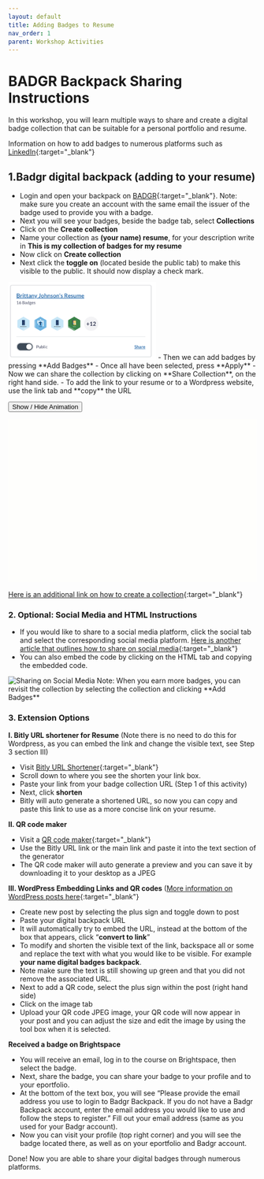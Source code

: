 ```yaml
---
layout: default
title: Adding Badges to Resume
nav_order: 1
parent: Workshop Activities
---
```

# BADGR Backpack Sharing Instructions
In this workshop, you will learn multiple ways to share and create a digital badge collection that can be suitable for a personal portfolio and resume. 

Information on how to add badges to numerous platforms such as [LinkedIn](https://oac.uvic.ca/dsc/badges/){:target="_blank"} 

## 1.Badgr digital backpack (adding to your resume)
  - Login and open your backpack on [BADGR](https://badgr.com/auth/login){:target="_blank"}. Note: make sure you create an account with the same email the issuer of the badge used to provide you with a badge. 
  - Next you will see your badges, beside the badge tab, select **Collections**
  - Click on the **Create collection**
  - Name your collection as **(your name) resume**, for your description write in **This is my collection of badges for my resume**
  - Now click on **Create collection**
  - Next click the **toggle on** (located beside the public tab) to make this visible to the public. It should now display a check mark.
<img src="images/badge-toggle.png" style="width:300px" alt="Badge toggle to make portfolio public">
  - Then we can add badges by pressing **Add Badges**
  - Once all have been selected, press **Apply**
  - Now we can share the collection by clicking on **Share Collection**, on the right hand side.
  - To add the link to your resume or to a Wordpress website, use the link tab and **copy** the URL

<button onclick="toggle('gif1')">Show / Hide Animation </button>
<div id="gif1">
      <img src="images/badgr-step1.gif">
      </div>

[Here is an additional link on how to create a collection](https://support.badgr.com/en/knowledge/creating-a-collection-of-badges-in-badgr){:target="_blank"} 

### 2. Optional: Social Media and HTML Instructions
  - If you would like to share to a social media platform, click the social tab and select the corresponding social media platform. [Here is another article that outlines how to share on social media](https://support.badgr.com/en/knowledge/sharing-badges-on-social-media){:target="_blank"}
  - You can also embed the code by clicking on the HTML tab and copying the embedded code.
 <img src="images/badge-social.png" style="width:300px" alt="Sharing on Social Media">
Note: When you earn more badges, you can revisit the collection by selecting the collection and clicking **Add Badges**
 
### 3. Extension Options
**I. Bitly URL shortener for Resume**
(Note there is no need to do this for Wordpress, as you can embed the link and change the visible text, see Step 3 section III)
- Visit [Bitly URL Shortener](https://bitly.com/){:target="_blank"}
- Scroll down to where you see the shorten your link box.
- Paste your link from your badge collection URL (Step 1 of this activity)
- Next, click **shorten**
- Bitly will auto generate a shortened URL, so now you can copy and paste this link to use as a more concise link on your resume.

**II. QR code maker**
  - Visit a [QR code maker](http://goqr.me/){:target="_blank"}
  - Use the Bitly URL link or the main link and paste it into the text section of the generator
  - The QR code maker will auto generate a preview and you can save it by downloading it to your desktop as a JPEG

**III. WordPress Embedding Links and QR codes**
([More information on WordPress posts here](https://bit.ly/3tTrB8m){:target="_blank"} 
  - Create new post by selecting the plus sign and toggle down to post
  - Paste your digital backpack URL
  - It will automatically try to embed the URL, instead at the bottom of the box that appears, click “**convert to link**”
  - To modify and shorten the visible text of the link, backspace all or some and replace the text with what you would like to be visible. For example **your name digital badges backpack**.
  - Note make sure the text is still showing up green and that you did not remove the associated URL.
  - Next to add a QR code, select the plus sign within the post (right hand side)
  - Click on the image tab
  - Upload your QR code JPEG image, your QR code will now appear in your post and you can adjust the size and edit the image by using the tool box when it is selected. 

**Received a badge on Brightspace**
- You will receive an email, log in to the course on Brightspace, then select the badge.
- Next, share the badge, you can share your badge to your profile and to your eportfolio.
- At the bottom of the text box, you will see “Please provide the email address you use to login to Badgr Backpack. If you do not have a Badgr Backpack account, enter the email address you would like to use and follow the steps to register.” Fill out your email address (same as you used for your Badgr account).
- Now you can visit your profile (top right corner) and you will see the badge located there, as well as on your eportfolio and Badgr account. 

Done! Now you are able to share your digital badges through numerous platforms. 

<script>  

    function toggle(input) {
        var x = document.getElementById(input);
        if (x.style.display === "none") {
            x.style.display = "block";
        } else {
            x.style.display = "none";
        }
    }
</script>
